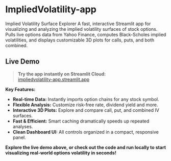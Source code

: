 # ImpliedVolatility-app
Implied Volatility Surface Explorer A fast, interactive Streamlit app for visualizing and analyzing the implied volatility surfaces of stock options. Pulls live options data from Yahoo Finance, computes Black-Scholes implied volatilities, and displays customizable 3D plots for calls, puts, and both combined.

## Live Demo

> **Try the app instantly on Streamlit Cloud:**  
> [impliedvolatility-app.streamlit.app](https://impliedvolatility-app.streamlit.app/)

**Key Features:**

- **Real-time Data:** Instantly imports option chains for any stock symbol.
- **Flexible Analysis:** Customize risk-free rate, dividend yield and more.
- **Interactive 3D Plots:** Explore and compare call, put, and combined IV surfaces.
- **Fast & Efficient:** Smart caching dramatically speeds up repeated analyses.
- **Clean Dashboard UI:** All controls organized in a compact, responsive panel.

**Explore the live demo above, or check out the code and run locally to start visualizing real-world options volatility in seconds!**
